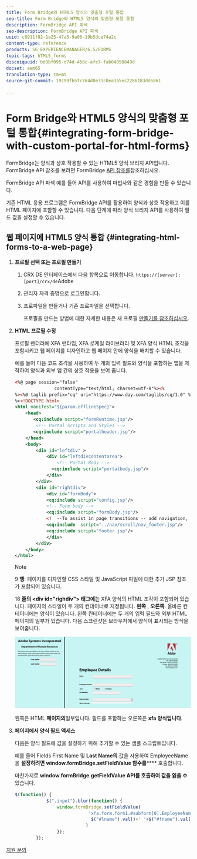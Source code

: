 ```yaml
---
title: Form Bridge와 HTML5 양식의 맞춤형 포털 통합
seo-title: Form Bridge와 HTML5 양식의 맞춤형 포털 통합
description: FormBridge API 파섹
seo-description: FormBridge API 파섹
uuid: c8911f82-1a25-47a5-9a06-19b5dce74a2c
content-type: reference
products: SG_EXPERIENCEMANAGER/6.5/FORMS
topic-tags: hTML5_forms
discoiquuid: bd9bf095-d74d-458c-afe7-fab04050849d
docset: aem65
translation-type: tm+mt
source-git-commit: 19299fb5fc764d0e71c0ea3a5ec2286183dd6861

---
```



# Form Bridge와 HTML5 양식의 맞춤형 포털 통합{#integrating-form-bridge-with-custom-portal-for-html-forms}

FormBridge는 양식과 상호 작용할 수 있는 HTML5 양식 브리지 API입니다. FormBridge API 참조를 보려면 FormBridge [API 참조를](/help/forms/using/form-bridge-apis.md)참조하십시오.

FormBridge API 파섹 예를 들어 API를 사용하여 마법사와 같은 경험을 만들 수 있습니다.

기존 HTML 응용 프로그램은 FormBridge API를 활용하여 양식과 상호 작용하고 이를 HTML 페이지에 포함할 수 있습니다. 다음 단계에 따라 양식 브리지 API를 사용하여 필드 값을 설정할 수 있습니다.

## 웹 페이지에 HTML5 양식 통합 {#integrating-html-forms-to-a-web-page}

1. **프로필 선택 또는 프로필 만들기**

   1. CRX DE 인터페이스에서 다음 항목으로 이동합니다. `https://[server]:[port]/crx/de`Adobe
   1. 관리자 자격 증명으로 로그인합니다.
   1. 프로파일을 만들거나 기존 프로파일을 선택합니다.

      프로필을 만드는 방법에 대한 자세한 내용은 새 프로필 [만들기를 참조하십시오](/help/forms/using/custom-profile.md).

1. **HTML 프로필 수정**

   프로필 렌더러에 XFA 런타임, XFA 로케일 라이브러리 및 XFA 양식 HTML 조각을 포함시키고 웹 페이지를 디자인하고 웹 페이지 안에 양식을 배치할 수 있습니다.

   예를 들어 다음 코드 조각을 사용하여 두 개의 입력 필드와 양식을 포함하는 앱을 제작하여 양식과 외부 앱 간의 상호 작용을 보여 줍니다.

   ```xml
   <%@ page session="false"
                  contentType="text/html; charset=utf-8"%><%
   %><%@ taglib prefix="cq" uri="https://www.day.com/taglibs/cq/1.0" %><%
   %><!DOCTYPE html>
   <html manifest="${param.offlineSpec}">
       <head>
          <cq:include script="formRuntime.jsp"/>
           <!-- Portal Scripts and Styles -->
          <cq:include script="portalheader.jsp"/>
       </head>
       <body>
           <div id="leftdiv" >
               <div id="leftdivcontentarea">
                   <!-- Portal Body -->
                 <cq:include script="portalbody.jsp"/>
               </div>
           </div>
           <div id="rightdiv">
               <div id="formBody">
               <cq:include script="config.jsp"/>
               <!-- Form body -->
               <cq:include script="formBody.jsp"/>
               <!  --To assist in page transitions -- add navigation, based on scrolling -->
               <cq:include  script="../nav/scroll/nav_footer.jsp"/>
               <cq:include script="footer.jsp"/>
               </div>
           </div>
       </body>
   </html>
   ```

   >[!NOTE]
   >
   >9 **행**: 페이지를 디자인할 CSS 스타일 및 JavaScript 파일에 대한 추가 JSP 참조가 포함되어 있습니다.
   >
   >
   >18 **줄의 &lt;div id=&quot;righdiv&quot;> 태그에는** XFA 양식의 HTML 조각이 포함되어 있습니다.
   페이지의 스타일이 두 개의 컨테이너로 지정됩니다. **왼쪽** , **오른쪽**. 올바른 컨테이너에는 양식이 있습니다. 왼쪽 컨테이너에는 두 개의 입력 필드와 외부 HTML 페이지의 일부가 있습니다.
   다음 스크린샷은 브라우저에서 양식이 표시되는 방식을 보여줍니다.

   ![포털](assets/portal.jpg)

   왼쪽은 HTML **페이지의**&#x200B;일부입니다. 필드를 포함하는 오른쪽은 **xfa 양식입니다**.

1. **페이지에서 양식 필드 액세스**

   다음은 양식 필드에 값을 설정하기 위해 추가할 수 있는 샘플 스크립트입니다.

   예를 들어 Fields First Name 및 **Last Name의** 값을 사용하여 EmployeeName을 **설정하려면** **window.formBridge.setFieldValue 함수를****** 호출합니다.

   마찬가지로 **window.formBridge.getFieldValue API를 호출하여 값을 읽을 수** 있습니다.

   ```javascript
   $(function() {
               $(".input").blur(function() {
                   window.formBridge.setFieldValue(
                               'xfa.form.form1.#subform[0].EmployeeName',
                                $("#lname").val()+' '+$("#fname").val()
                              )
                   });
           });
   ```

[지원 문의](https://www.adobe.com/account/sign-in.supportportal.html)
